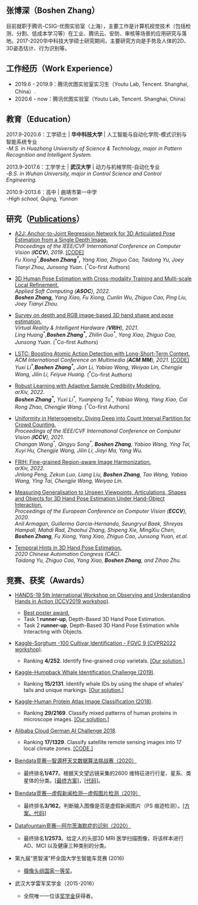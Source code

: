 ## 张博深（Boshen Zhang）  
目前就职于腾讯-CSIG-优图实验室（上海），主要工作是计算机视觉技术（包括检测、分割、低成本学习等）在工业、腾讯云、安防、审核等场景的应用研究与落地。2017-2020华中科技大学硕士研究期间，主要研究方向是手势及人体的2D、3D姿态估计、行为识别等。
  
## 工作经历（Work Experience）
- 2019.6 - 2019.9：腾讯优图实验室实习生（Youtu Lab, Tencent. Shanghai, China）.
- 2020.6 - now：腾讯优图实验室（Youtu Lab, Tencent. Shanghai, China）  

## 教育（Education）
2017.9-2020.6：工学硕士 | **华中科技大学** | 人工智能与自动化学院-模式识别与智能系统专业  
*-M.S. in Huazhong University of Science & Technology, major in Pattern Recognition and Intelligent System.*

2013.9-2017.6：工学学士 | **武汉大学** | 动力与机械学院-自动化专业  
*-B.S. in Wuhan University, major in Control Science and Control Engineering.*

2010.9-2013.6：高中 | 曲靖市第一中学  
*-High school, Qujing, Yunnan*

   
## 研究（[Publications](https://scholar.google.com/citations?user=GOnKOMcAAAAJ&hl=en)）  
- [A2J: Anchor-to-Joint Regression Network for 3D Articulated Pose Estimation from a Single Depth Image.](https://arxiv.org/abs/1908.09999)   
*Proceedings of the IEEE/CVF International Conference on Computer Vision (**ICCV**), 2019*. [[CODE]](https://github.com/zhangboshen/A2J)   
*Fu Xiong<sup>\*</sup>,**Boshen Zhang<sup>\*</sup>,** Yang Xiao, Zhiguo Cao, Taidong Yu, Joey Tianyi Zhou, Junsong Yuan*. (<sup>\*</sup>Co-first Authors)

- [3D Human Pose Estimation with Cross-modality Training and Multi-scale Local Refinement.](https://www.sciencedirect.com/science/article/abs/pii/S1568494622002940)  
*Applied Soft Computing (**ASOC**), 2022*.  
***Boshen Zhang,** Yang Xiao, Fu Xiong, Cunlin Wu, Zhiguo Cao, Ping Liu, Joey Tianyi Zhou.*   

- [Survey on depth and RGB image-based 3D hand shape and pose estimation.](http://www.vr-ih.com/vrih/html/EN/10.1016/j.vrih.2021.05.002)  
*Virtual Reality & Intelligent Hardware (**VRIH**), 2021*.  
*Ling Huang<sup>\*</sup>,**Boshen Zhang<sup>\*</sup>,** Zhilin Guo<sup>\*</sup>, Yang Xiao, Zhiguo Cao, Junsong Yuan*. (<sup>\*</sup>Co-first Authors)

- [LSTC: Boosting Atomic Action Detection with Long-Short-Term Context.](https://dl.acm.org/doi/abs/10.1145/3474085.3475374)  
*ACM International Conference on Multimedia (**ACM MM**), 2021*. [[CODE]](https://github.com/TencentYoutuResearch/ActionDetection-LSTC)  
*Yuxi Li<sup>\*</sup>,**Boshen Zhang<sup>\*</sup>,** Jian Li, Yabiao Wang, Weiyao Lin, Chengjie Wang, Jilin Li, Feiyue Huang.*  (<sup>\*</sup>Co-first Authors) 

  

- [Robust Learning with Adaptive Sample Credibility Modeling.](https://openreview.net/pdf?id=A9PXKSUYrJe)  
*arXiv, 2022*.   
***Boshen Zhang<sup>\*</sup>,** Yuxi Li<sup>\*</sup>, Yuanpeng Tu<sup>\*</sup>, Yabiao Wang, Yang Xiao, Cai Rong Zhao, Chengjie Wang.*  (<sup>\*</sup>Co-first Authors) 


- [Uniformity in Heterogeneity: Diving Deep into Count Interval Partition for Crowd Counting.](https://arxiv.org/abs/2107.12619)  
*Proceedings of the IEEE/CVF International Conference on Computer Vision (**ICCV**), 2021*.   
*Changan Wang<sup>\*</sup>, Qingyu Song<sup>\*</sup>, **Boshen Zhang**, Yabiao Wang, Ying Tai, Xuyi Hu, Chengjie Wang, Jilin Li, Jiayi Ma, Yang Wu.*

  

- [FRIH: Fine-grained Region-aware Image Harmonization. ](https://arxiv.org/abs/2205.06448)  
*arXiv, 2022*.   
*Jinlong Peng, Zekun Luo, Liang Liu, **Boshen Zhang**, Tao Wang, Yabiao Wang, Ying Tai, Chengjie Wang, Weiyao Lin.*

  
- [Measuring Generalisation to Unseen Viewpoints, Articulations, Shapes and Objects for 3D Hand Pose Estimation Under Hand-Object Interaction.](https://link.springer.com/chapter/10.1007/978-3-030-58592-1_6)  
*Proceedings of the European Conference on Computer Vision (**ECCV**), 2020*.  
*Anil Armagan, Guillermo Garcia-Hernando, Seungryul Baek, Shreyas Hampali, Mahdi Rad, Zhaohui Zhang, Shipeng Xie, MingXiu Chen, **Boshen Zhang**, Fu Xiong, Yang Xiao, Zhiguo Cao, Junsong Yuan, et.al.*


- [Temporal Hints in 3D Hand Pose Estimation. ](https://ieeexplore.ieee.org/abstract/document/9327204/)    
*2020 Chinese Automation Congress (CAC)*.   
*Taidong Yu, Zhiguo Cao, Yang Xiao, **Boshen Zhang**, and Zihao Zhu.* 





## 竞赛、获奖（Awards）
- [HANDS-19 5th International Workshop on Observing and Understanding Hands in Action (ICCV2019 workshop)](https://sites.google.com/view/hands2019/home?authuser=0). 
  - [Best poster award.](https://sites.google.com/view/hands2019/awards)  
  - Task 1 **runner-up**, Depth-Based 3D Hand Pose Estimation.
  - Task 2 **runner-up**, Depth-Based 3D Hand Pose Estimation while Interacting with Objects.
   
 
- [Kaggle-Sorghum -100 Cultivar Identification - FGVC 9 (CVPR2022 workshop)](https://www.kaggle.com/competitions/sorghum-id-fgvc-9/leaderboard).
  - Ranking **4/252**. Identify fine-grained crop varietals. [[Our solution.]](https://www.kaggle.com/c/humpback-whale-identification/discussion/82361)  
 
 
 
- [Kaggle-Humpback Whale Identification Challenge (2019)](https://www.kaggle.com/c/humpback-whale-identification).
  - Ranking **15/2131**. Identify whale IDs by using the shape of whales’ tails and unique markings. [[Our solution.]](https://www.kaggle.com/c/humpback-whale-identification/discussion/82361)
 
 - [Kaggle-Human Protein Atlas Image Classification (2018)](https://www.kaggle.com/c/human-protein-atlas-image-classification).
   - Ranking **29/2169**. Classify mixed patterns of human proteins in microscope images. [[Our solution.]](https://www.kaggle.com/c/human-protein-atlas-image-classification/discussion/77299)  
   
- [Alibaba Cloud German AI Challenge 2018](https://tianchi.aliyun.com/competition/entrance/231683/rankingList).
  -  Ranking **17/1329**. Classify satellite remote sensing images into 17 local climate zones. [[CODE.]](https://github.com/zhangboshen/Alibaba-Cloud-German-AI-Challenge-2018-Rank-17th-Solution)

- [Biendata竞赛—智源杯天文数据算法挑战赛（2020）](https://www.biendata.xyz/competition/astrodata2019/final-leaderboard/)
  - 最终排名**1/477**。根据天文望远镜采集的2600 维特征进行行星、星系、类星体的分类。[[最终方案]](https://www.biendata.xyz/models/detail/5455/)，[[代码]](https://github.com/longxiaomi/biendata_astrodata19_1_st_solution)。
  
- [Biendata竞赛—虚假新闻检测—虚假图片检测（2019）](https://www.biendata.xyz/competition/falsenews_2/final-leaderboard/)
  - 最终排名**3/162**。判断输入图像是否是虚假新闻图片（PS 痕迹检测）。[[方案、代码]](https://www.biendata.xyz/models/category/3373/)
 
- [Datafountain竞赛—阿尔茨海默症的识别（2020）](https://www.datafountain.cn/competitions/369/ranking?isRedance=0&sch=1485)
  - 最终排名**1/2573**。给定人的头部3D MRI 医学扫描图像，将该样本进行AD、MCI 以及健康三种类别的分类。


- 第九届“恩智浦”杯全国大学生智能车竞赛 (2016)
  - [摄像头组国家一等奖](http://pmc.whu.edu.cn/info/1088/3737.htm)。
  
- 武汉大学雷军奖学金（2015-2016）
  - 全院唯一一位该[奖学金](http://edf.whu.edu.cn/xwdt/zhxw/2017-10-20/576.html)获得者。 
  


